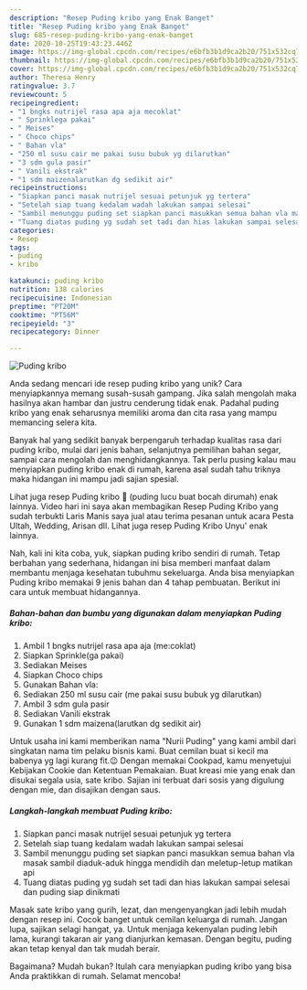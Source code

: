 ```yaml
---
description: "Resep Puding kribo yang Enak Banget"
title: "Resep Puding kribo yang Enak Banget"
slug: 685-resep-puding-kribo-yang-enak-banget
date: 2020-10-25T19:43:23.446Z
image: https://img-global.cpcdn.com/recipes/e6bfb3b1d9ca2b20/751x532cq70/puding-kribo-foto-resep-utama.jpg
thumbnail: https://img-global.cpcdn.com/recipes/e6bfb3b1d9ca2b20/751x532cq70/puding-kribo-foto-resep-utama.jpg
cover: https://img-global.cpcdn.com/recipes/e6bfb3b1d9ca2b20/751x532cq70/puding-kribo-foto-resep-utama.jpg
author: Theresa Henry
ratingvalue: 3.7
reviewcount: 5
recipeingredient:
- "1 bngks nutrijel rasa apa aja mecoklat"
- " Sprinklega pakai"
- " Meises"
- " Choco chips"
- " Bahan vla"
- "250 ml susu cair me pakai susu bubuk yg dilarutkan"
- "3 sdm gula pasir"
- " Vanili ekstrak"
- "1 sdm maizenalarutkan dg sedikit air"
recipeinstructions:
- "Siapkan panci masak nutrijel sesuai petunjuk yg tertera"
- "Setelah siap tuang kedalam wadah lakukan sampai selesai"
- "Sambil menunggu puding set siapkan panci masukkan semua bahan vla masak sambil diaduk-aduk hingga mendidih dan meletup-letup matikan api"
- "Tuang diatas puding yg sudah set tadi dan hias lakukan sampai selesai dan puding siap dinikmati"
categories:
- Resep
tags:
- puding
- kribo

katakunci: puding kribo 
nutrition: 138 calories
recipecuisine: Indonesian
preptime: "PT20M"
cooktime: "PT56M"
recipeyield: "3"
recipecategory: Dinner

---
```



![Puding kribo](https://img-global.cpcdn.com/recipes/e6bfb3b1d9ca2b20/751x532cq70/puding-kribo-foto-resep-utama.jpg)

Anda sedang mencari ide resep puding kribo yang unik? Cara menyiapkannya memang susah-susah gampang. Jika salah mengolah maka hasilnya akan hambar dan justru cenderung tidak enak. Padahal puding kribo yang enak seharusnya memiliki aroma dan cita rasa yang mampu memancing selera kita.

Banyak hal yang sedikit banyak berpengaruh terhadap kualitas rasa dari puding kribo, mulai dari jenis bahan, selanjutnya pemilihan bahan segar, sampai cara mengolah dan menghidangkannya. Tak perlu pusing kalau mau menyiapkan puding kribo enak di rumah, karena asal sudah tahu triknya maka hidangan ini mampu jadi sajian spesial.

Lihat juga resep Puding kribo 🌸 (puding lucu buat bocah dirumah) enak lainnya. Video hari ini saya akan membagikan Resep Puding Kribo yang sudah terbukti Laris Manis saya jual atau terima pesanan untuk acara Pesta Ultah, Wedding, Arisan dll. Lihat juga resep Puding Kribo Unyu&#39; enak lainnya.


Nah, kali ini kita coba, yuk, siapkan puding kribo sendiri di rumah. Tetap berbahan yang sederhana, hidangan ini bisa memberi manfaat dalam membantu menjaga kesehatan tubuhmu sekeluarga. Anda bisa menyiapkan Puding kribo memakai 9 jenis bahan dan 4 tahap pembuatan. Berikut ini cara untuk membuat hidangannya.

<!--inarticleads1-->

##### Bahan-bahan dan bumbu yang digunakan dalam menyiapkan Puding kribo:

1. Ambil 1 bngks nutrijel rasa apa aja (me:coklat)
1. Siapkan  Sprinkle(ga pakai)
1. Sediakan  Meises
1. Siapkan  Choco chips
1. Gunakan  Bahan vla:
1. Sediakan 250 ml susu cair (me pakai susu bubuk yg dilarutkan)
1. Ambil 3 sdm gula pasir
1. Sediakan  Vanili ekstrak
1. Gunakan 1 sdm maizena(larutkan dg sedikit air)


Untuk usaha ini kami memberikan nama &#34;Nurii Puding&#34; yang kami ambil dari singkatan nama tim pelaku bisnis kami. Buat cemilan buat si kecil ma babenya yg lagi kurang fit.😉 Dengan memakai Cookpad, kamu menyetujui Kebijakan Cookie dan Ketentuan Pemakaian. Buat kreasi mie yang enak dan disukai segala usia, sate kribo. Sajian ini terbuat dari sosis yang digulung dengan mie, dan disajikan dengan saus. 

<!--inarticleads2-->

##### Langkah-langkah membuat Puding kribo:

1. Siapkan panci masak nutrijel sesuai petunjuk yg tertera
1. Setelah siap tuang kedalam wadah lakukan sampai selesai
1. Sambil menunggu puding set siapkan panci masukkan semua bahan vla masak sambil diaduk-aduk hingga mendidih dan meletup-letup matikan api
1. Tuang diatas puding yg sudah set tadi dan hias lakukan sampai selesai dan puding siap dinikmati


Masak sate kribo yang gurih, lezat, dan mengenyangkan jadi lebih mudah dengan resep ini. Cocok banget untuk cemilan keluarga di rumah. Jangan lupa, sajikan selagi hangat, ya. Untuk menjaga kekenyalan puding lebih lama, kurangi takaran air yang dianjurkan kemasan. Dengan begitu, puding akan tetap kenyal dan tak mudah berair. 

Bagaimana? Mudah bukan? Itulah cara menyiapkan puding kribo yang bisa Anda praktikkan di rumah. Selamat mencoba!
